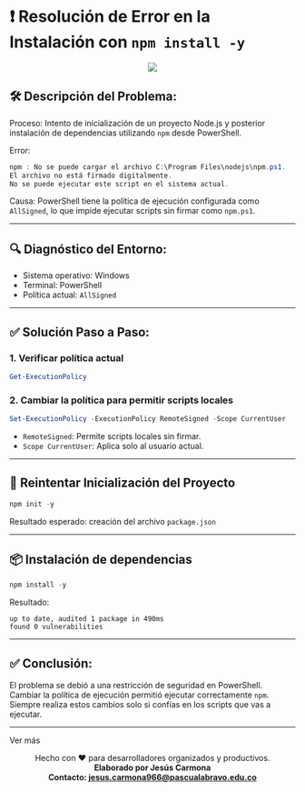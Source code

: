  # ❗ Resolución de Error en la Instalación con `npm install -y`

 
<p align="center">
  <img src="https://media0.giphy.com/media/v1.Y2lkPTc5MGI3NjExNWMwNmZxd2hxaTB6N3NreDBiYzVsbTAxd2VkcDIxcWpqZ2Fidng3OSZlcD12MV9pbnRlcm5hbF9naWZfYnlfaWQmY3Q9Zw/11kEuHSQAXXiGQ/giphy.gif" />
</p>


 ## 🛠️ Descripción del Problema:

 Proceso: Intento de inicialización de un proyecto Node.js y posterior instalación de dependencias utilizando `npm` desde PowerShell.

 Error:
 ```powershell
 npm : No se puede cargar el archivo C:\Program Files\nodejs\npm.ps1.
 El archivo no está firmado digitalmente.
 No se puede ejecutar este script en el sistema actual.
 ```

 Causa: PowerShell tiene la política de ejecución configurada como `AllSigned`, lo que impide ejecutar scripts sin firmar como `npm.ps1`.

 ---

 ## 🔍 Diagnóstico del Entorno:

 - Sistema operativo: Windows  
 - Terminal: PowerShell  
 - Política actual: `AllSigned`  

 ---

 ## ✅ Solución Paso a Paso:

 ### 1. Verificar política actual

 ```powershell
 Get-ExecutionPolicy
 ```

 ### 2. Cambiar la política para permitir scripts locales

 ```powershell
 Set-ExecutionPolicy -ExecutionPolicy RemoteSigned -Scope CurrentUser
 ```

 - `RemoteSigned`: Permite scripts locales sin firmar.  
 - `Scope CurrentUser`: Aplica solo al usuario actual.

 ---

 ## 🚀 Reintentar Inicialización del Proyecto

 ```powershell
 npm init -y
 ```

 Resultado esperado: creación del archivo `package.json`

 ---

 ## 📦 Instalación de dependencias

 ```powershell
 npm install -y
 ```

 Resultado:
 ```
 up to date, audited 1 package in 490ms
 found 0 vulnerabilities
 ```

 ---

 ## ✅ Conclusión:

 El problema se debió a una restricción de seguridad en PowerShell.  
 Cambiar la política de ejecución permitió ejecutar correctamente `npm`.  
 Siempre realiza estos cambios solo si confías en los scripts que vas a ejecutar.

 ---

   <summary>Ver más</summary>

   <div align="center">

   

   Hecho con ❤️ para desarrolladores organizados y productivos.  
   <strong>Elaborado por Jesús Carmona</strong>  
   <strong>Contacto: jesus.carmona966@pascualabravo.edu.co</strong>

   </div>




